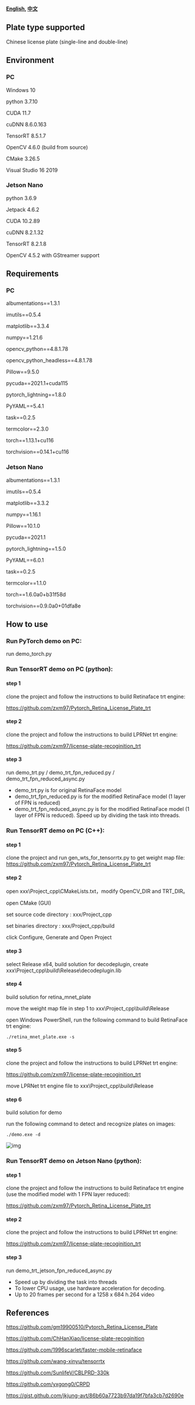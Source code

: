 
**[English](readme.md), [中文](readme_zh.md)**

## Plate type supported

Chinese license plate (single-line and double-line)

## Environment
### PC
Windows 10

python 3.7.10

CUDA 11.7

cuDNN 8.6.0.163

TensorRT 8.5.1.7

OpenCV 4.6.0 (build from source)

CMake 3.26.5

Visual Studio 16 2019


### Jetson Nano
python 3.6.9

Jetpack 4.6.2

CUDA 10.2.89

cuDNN 8.2.1.32

TensorRT 8.2.1.8

OpenCV 4.5.2 with GStreamer support

## Requirements
### PC
albumentations==1.3.1

imutils==0.5.4

matplotlib==3.3.4

numpy==1.21.6

opencv_python==4.8.1.78

opencv_python_headless==4.8.1.78

Pillow==9.5.0

pycuda==2021.1+cuda115

pytorch_lightning==1.8.0

PyYAML==5.4.1

task==0.2.5

termcolor==2.3.0

torch==1.13.1+cu116

torchvision==0.14.1+cu116

### Jetson Nano
albumentations==1.3.1

imutils==0.5.4

matplotlib==3.3.2

numpy==1.16.1

Pillow==10.1.0

pycuda==2021.1

pytorch_lightning==1.5.0

PyYAML==6.0.1

task==0.2.5

termcolor==1.1.0

torch==1.6.0a0+b31f58d

torchvision==0.9.0a0+01dfa8e




## How to use
### Run PyTorch demo on PC:
run demo_torch.py

### Run TensorRT demo on PC (python):
#### step 1
clone the project and follow the instructions to build Retinaface trt engine:

https://github.com/zxm97/Pytorch_Retina_License_Plate_trt
#### step 2
clone the project and follow the instructions to build LPRNet trt engine:

https://github.com/zxm97/license-plate-recoginition_trt

#### step 3
run demo_trt.py / demo_trt_fpn_reduced.py / demo_trt_fpn_reduced_async.py

 - demo_trt.py is for original RetinaFace model
 - demo_trt_fpn_reduced.py is for the modified RetinaFace model (1 layer of FPN is reduced)
 - demo_trt_fpn_reduced_async.py is for the modified RetinaFace model (1 layer of FPN is reduced). Speed up by dividing the task into threads.
  
### Run TensorRT demo on PC (C++):

#### step 1
clone the project and run gen_wts_for_tensorrtx.py to get weight map file:
https://github.com/zxm97/Pytorch_Retina_License_Plate_trt
#### step 2

open xxx\Project_cpp\CMakeLists.txt，modify OpenCV_DIR and TRT_DIR。

open CMake (GUI)

set source code directory : xxx/Project_cpp

set binaries directory : xxx/Project_cpp/build

click Configure, Generate and Open Project

#### step 3
 select Release x64, build solution for decodeplugin, create xxx\Project_cpp\build\Release\decodeplugin.lib

#### step 4
build solution for retina_mnet_plate

move the weight map file in step 1 to xxx\Project_cpp\build\Release

open Windows PowerShell, run the following command to build RetinaFace trt engine:

`./retina_mnet_plate.exe -s`

#### step 5
clone the project and follow the instructions to build LPRNet trt engine:

https://github.com/zxm97/license-plate-recoginition_trt

move LPRNet trt engine file to xxx\Project_cpp\build\Release

#### step 6
build solution for demo

run the following command to detect and recognize plates on images:

`./demo.exe -d`


![img](result_cpp.jpg)

### Run TensorRT demo on Jetson Nano (python):


#### step 1
clone the project and follow the instructions to build Retinaface trt engine (use the modified model with 1 FPN layer reduced):

https://github.com/zxm97/Pytorch_Retina_License_Plate_trt
#### step 2
clone the project and follow the instructions to build LPRNet trt engine:

https://github.com/zxm97/license-plate-recoginition_trt

#### step 3
run demo_trt_jetson_fpn_reduced_async.py

 - Speed up by dividing the task into threads
 - To lower CPU usage, use hardware acceleration for decoding.
 - Up to 20 frames per second for a 1258 x 684 h.264 video


## References

https://github.com/gm19900510/Pytorch_Retina_License_Plate

https://github.com/ChHanXiao/license-plate-recoginition

https://github.com/1996scarlet/faster-mobile-retinaface

https://github.com/wang-xinyu/tensorrtx

https://github.com/SunlifeV/CBLPRD-330k

https://github.com/yxgong0/CRPD

https://gist.github.com/jkjung-avt/86b60a7723b97da19f7bfa3cb7d2690e